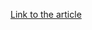 [Link to the article](https://docs.microsoft.com/en-us/microsoft-365/commerce/manage-partners?view=o365-worldwide)
